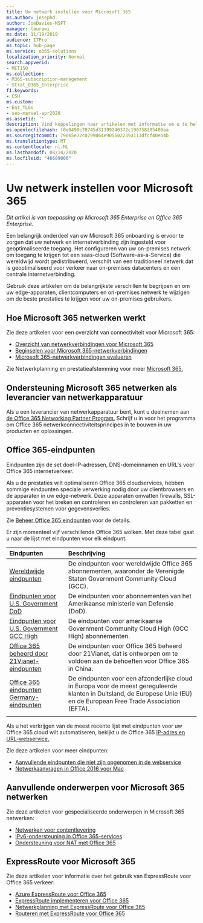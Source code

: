 ```yaml
---
title: Uw netwerk instellen voor Microsoft 365
ms.author: josephd
author: JoeDavies-MSFT
manager: laurawi
ms.date: 11/19/2019
audience: ITPro
ms.topic: hub-page
ms.service: o365-solutions
localization_priority: Normal
search.appverid:
- MET150
ms.collection:
- M365-subscription-management
- Strat_O365_Enterprise
f1.keywords:
- CSH
ms.custom:
- Ent_TLGs
- seo-marvel-apr2020
ms.assetid: ''
description: Vind koppelingen naar artikelen met informatie om u te helpen uw netwerk in te stellen voor Microsoft 365, waaronder een overzicht van netwerkconnectiviteit en een lijst met eindpunten.
ms.openlocfilehash: f0e0499c70745d31399240372c190758285408aa
ms.sourcegitcommit: 79065e72c0799064e9055022393113dfcf40eb4b
ms.translationtype: MT
ms.contentlocale: nl-NL
ms.lasthandoff: 08/14/2020
ms.locfileid: "46689006"
---
```

# <a name="set-up-your-network-for-microsoft-365"></a>Uw netwerk instellen voor Microsoft 365

*Dit artikel is van toepassing op Microsoft 365 Enterprise en Office 365 Enterprise.*

Een belangrijk onderdeel van uw Microsoft 365 onboarding is ervoor te zorgen dat uw netwerk en internetverbinding zijn ingesteld voor geoptimaliseerde toegang. Het configureren van uw on-premises netwerk om toegang te krijgen tot een saas-cloud (Software-as-a-Service) die wereldwijd wordt gedistribueerd, verschilt van een traditioneel netwerk dat is geoptimaliseerd voor verkeer naar on-premises datacenters en een centrale internetverbinding. 

Gebruik deze artikelen om de belangrijkste verschillen te begrijpen en om uw edge-apparaten, clientcomputers en on-premises netwerk te wijzigen om de beste prestaties te krijgen voor uw on-premises gebruikers.

## <a name="how-microsoft-365-networking-works"></a>Hoe Microsoft 365 netwerken werkt

Zie deze artikelen voor een overzicht van connectiviteit voor Microsoft 365:

- [Overzicht van netwerkverbindingen voor Microsoft 365](microsoft-365-networking-overview.md)
- [Beginselen voor Microsoft 365-netwerkverbindingen](microsoft-365-network-connectivity-principles.md)
- [Microsoft 365-netwerkverbindingen evalueren](assessing-network-connectivity.md)

Zie Netwerkplanning en prestatieafstemming voor meer [Microsoft 365.](network-planning-and-performance.md)

## <a name="support-microsoft-365-networking-as-a-network-equipment-vendor"></a>Ondersteuning Microsoft 365 netwerken als leverancier van netwerkapparatuur

Als u een leverancier van netwerkapparatuur bent, kunt u deelnemen aan [de Office 365 Networking Partner Program.](microsoft-365-networking-partner-program.md) Schrijf u in voor het programma om Office 365 netwerkconnectiviteitsprincipes in te bouwen in uw producten en oplossingen. 

## <a name="office-365-endpoints"></a>Office 365-eindpunten

Eindpunten zijn de set doel-IP-adressen, DNS-domeinnamen en URL's voor Office 365 internetverkeer. 

Als u de prestaties wilt optimaliseren Office 365 cloudservices, hebben sommige eindpunten speciale verwerking nodig door uw clientbrowsers en de apparaten in uw edge-netwerk. Deze apparaten omvatten firewalls, SSL-apparaten voor het breken en controleren en controleren van pakketten en preventiesystemen voor gegevensverlies.

Zie [Beheer Office 365 eindpunten](managing-office-365-endpoints.md) voor de details.

Er zijn momenteel vijf verschillende Office 365 wolken. Met deze tabel gaat u naar de lijst met eindpunten voor elk eindpunt.

| Eindpunten | Beschrijving |
|:-------|:-----|
| [Wereldwijde eindpunten](urls-and-ip-address-ranges.md) | De eindpunten voor wereldwijde Office 365 abonnementen, waaronder de Verenigde Staten Government Community Cloud (GCC). |
| [Eindpunten voor U.S. Government DoD](microsoft-365-u-s-government-dod-endpoints.md) | De eindpunten voor abonnementen van het Amerikaanse ministerie van Defensie (DoD). |
| [Eindpunten voor U.S. Government GCC High](microsoft-365-u-s-government-gcc-high-endpoints.md) | De eindpunten voor amerikaanse Government Community Cloud High (GCC High) abonnementen. |
| [Office 365 beheerd door 21Vianet-eindpunten](urls-and-ip-address-ranges-21vianet.md) | De eindpunten voor Office 365 beheerd door 21Vianet, dat is ontworpen om te voldoen aan de behoeften voor Office 365 in China. |
| [Office 365 eindpunten Germany-eindpunten](microsoft-365-germany-endpoints.md) | De eindpunten voor een afzonderlijke cloud in Europa voor de meest gereguleerde klanten in Duitsland, de Europese Unie (EU) en de European Free Trade Association (EFTA). |
|||

Als u het verkrijgen van de meest recente lijst met eindpunten voor uw Office 365 cloud wilt automatiseren, bekijkt u de Office 365 [IP-adres en URL-webservice.](microsoft-365-ip-web-service.md)

Zie deze artikelen voor meer eindpunten:

- [Aanvullende eindpunten die niet zijn opgenomen in de webservice](additional-office365-ip-addresses-and-urls.md)
- [Netwerkaanvragen in Office 2016 voor Mac](network-requests-in-office-2016-for-mac.md)


## <a name="additional-topics-for-microsoft-365-networking"></a>Aanvullende onderwerpen voor Microsoft 365 netwerken

Zie deze artikelen voor gespecialiseerde onderwerpen in Microsoft 365 netwerken:

- [Netwerken voor contentlevering](content-delivery-networks.md)
- [IPv6-ondersteuning in Office 365-services](ipv6-support.md)
- [Ondersteuning voor NAT met Office 365](nat-support-with-microsoft-365.md)

## <a name="expressroute-for-microsoft-365"></a>ExpressRoute voor Microsoft 365

Zie deze artikelen voor informatie over het gebruik van ExpressRoute voor Office 365 verkeer:

- [Azure ExpressRoute voor Office 365](azure-expressroute.md)
- [ExpressRoute implementeren voor Office 365](implementing-expressroute.md)
- [Netwerkplanning met ExpressRoute voor Office 365](network-planning-with-expressroute.md)
- [Routeren met ExpressRoute voor Office 365](routing-with-expressroute.md)
